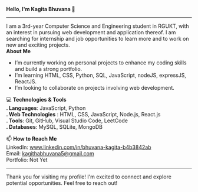 <b>Hello, I'm Kagita Bhuvana 👋</b>
<hr>
I am a 3rd-year Computer Science and Engineering student in RGUKT, with an interest in pursuing web development and application thereof. I am searching for internship and job opportunities to learn more and to work on new and exciting projects.
<br>
<b>About Me</b><br>
<ul>
<li>I’m currently working on personal projects to enhance my coding skills and build a strong portfolio.</li>
<li>I’m learning HTML, CSS, Python, SQL, JavaScript, nodeJS, expressJS, ReactJS.</li>
<li>I’m looking to collaborate on projects involving web development.</li>
</ul>
💻 <b>Technologies & Tools</b><br>
<b>. Languages</b>: JavaScript, Python<br>
<b>. Web Technologies</b> : HTML, CSS, JavaScript, Node.js, React.js<br>
<b>. Tools</b>: Git, GitHub, Visual Studio Code, LeetCode<br>
<b>. Databases</b>: MySQL, SQLite, MongoDB<br>

📫 <b>How to Reach Me</b><br>
LinkedIn: www.linkedin.com/in/bhuvana-kagita-b4b3842ab<br>
Email: kagithabhuvana5@gmail.com<br>
Portfolio: Not Yet
<hr>

Thank you for visiting my profile! I'm excited to connect and explore potential opportunities. Feel free to reach out!
<!---
KagithaBhuvana/KagithaBhuvana is a ✨ special ✨ repository because its `README.md` (this file) appears on your GitHub profile.
You can click the Preview link to take a look at your changes.
--->

